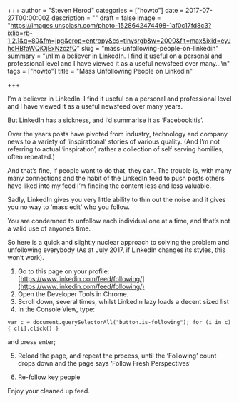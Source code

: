 +++
author = "Steven Herod"
categories = ["howto"]
date = 2017-07-27T00:00:00Z
description = ""
draft = false
image = "https://images.unsplash.com/photo-1528642474498-1af0c17fd8c3?ixlib=rb-1.2.1&q=80&fm=jpg&crop=entropy&cs=tinysrgb&w=2000&fit=max&ixid=eyJhcHBfaWQiOjExNzczfQ"
slug = "mass-unfollowing-people-on-linkedin"
summary = "\nI’m a believer in LinkedIn. I find it useful on a personal and professional level and I have viewed it as a useful newsfeed over many…\n"
tags = ["howto"]
title = "Mass Unfollowing People on LinkedIn"

+++


I’m a believer in LinkedIn. I find it useful on a personal and professional level and I have viewed it as a useful newsfeed over many years.

But LinkedIn has a sickness, and I’d summarise it as ‘Facebookitis’.

Over the years posts have pivoted from industry, technology and company news to a variety of ‘inspirational’ stories of various quality. (And I’m not referring to actual ‘inspiration’, rather a collection of self serving homilies, often repeated.)

And that’s fine, if people want to do that, they can. The trouble is, with many many connections and the habit of the LinkedIn feed to push posts others have liked into my feed I’m finding the content less and less valuable.

Sadly, LinkedIn gives you very little ability to thin out the noise and it gives you no way to ‘mass edit’ who you follow.

You are condemned to unfollow each individual one at a time, and that’s not a valid use of anyone’s time.

So here is a quick and slightly nuclear approach to solving the problem and unfollowing everybody (As at July 2017, if LinkedIn changes its styles, this won’t work).

1. Go to this page on your profile: [https://www.linkedin.com/feed/following/](https://www.linkedin.com/feed/following/)
2. Open the Developer Tools in Chrome.
3. Scroll down, several times, whilst LinkedIn lazy loads a decent sized list
4. In the Console View, type:

```
var c = document.querySelectorAll("button.is-following"); for (i in c) { c[i].click() }
```

and press enter;

5. Reload the page, and repeat the process, until the ‘Following’ count drops down and the page says ‘Follow Fresh Perspectives’

6. Re-follow key people

Enjoy your cleaned up feed.

